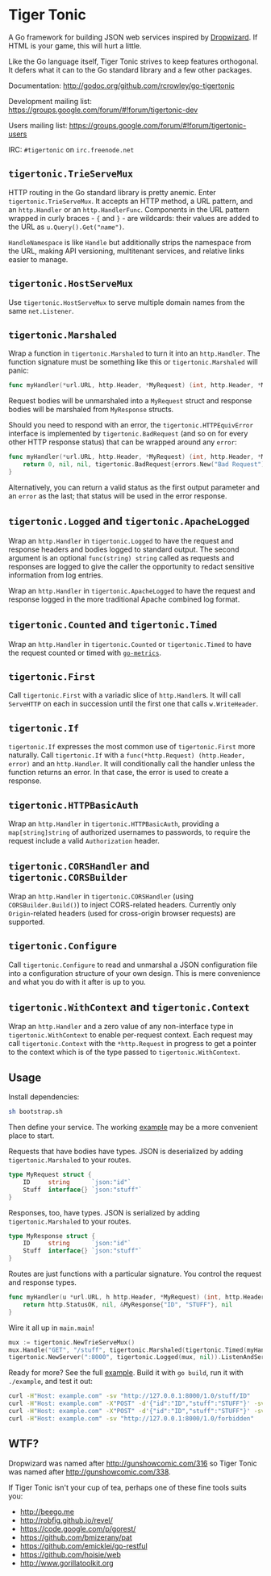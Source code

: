 Tiger Tonic
===========

A Go framework for building JSON web services inspired by [Dropwizard](http://dropwizard.codahale.com).  If HTML is your game, this will hurt a little.

Like the Go language itself, Tiger Tonic strives to keep features orthogonal.  It defers what it can to the Go standard library and a few other packages.

Documentation: <http://godoc.org/github.com/rcrowley/go-tigertonic>

Development mailing list: <https://groups.google.com/forum/#!forum/tigertonic-dev>

Users mailing list: <https://groups.google.com/forum/#!forum/tigertonic-users>

IRC: `#tigertonic` on `irc.freenode.net`

`tigertonic.TrieServeMux`
-------------------------

HTTP routing in the Go standard library is pretty anemic.  Enter `tigertonic.TrieServeMux`.  It accepts an HTTP method, a URL pattern, and an `http.Handler` or an `http.HandlerFunc`.  Components in the URL pattern wrapped in curly braces - `{` and `}` - are wildcards: their values are added to the URL as <code>u.Query().Get("<em>name</em>")</code>.

`HandleNamespace` is like `Handle` but additionally strips the namespace from the URL, making API versioning, multitenant services, and relative links easier to manage.

`tigertonic.HostServeMux`
-------------------------

Use `tigertonic.HostServeMux` to serve multiple domain names from the same `net.Listener`.

`tigertonic.Marshaled`
----------------------

Wrap a function in `tigertonic.Marshaled` to turn it into an `http.Handler`.  The function signature must be something like this or `tigertonic.Marshaled` will panic:

```go
func myHandler(*url.URL, http.Header, *MyRequest) (int, http.Header, *MyResponse, error)
```

Request bodies will be unmarshaled into a `MyRequest` struct and response bodies will be marshaled from `MyResponse` structs.

Should you need to respond with an error, the `tigertonic.HTTPEquivError` interface is implemented by `tigertonic.BadRequest` (and so on for every other HTTP response status) that can be wrapped around any `error`:

```go
func myHandler(*url.URL, http.Header, *MyRequest) (int, http.Header, *MyResponse, error) {
    return 0, nil, nil, tigertonic.BadRequest{errors.New("Bad Request")}
}
```

Alternatively, you can return a valid status as the first output parameter and an `error` as the last; that status will be used in the error response.

`tigertonic.Logged` and `tigertonic.ApacheLogged`
-------------------------------------------------

Wrap an `http.Handler` in `tigertonic.Logged` to have the request and response headers and bodies logged to standard output.  The second argument is an optional `func(string) string` called as requests and responses are logged to give the caller the opportunity to redact sensitive information from log entries.

Wrap an `http.Handler` in `tigertonic.ApacheLogged` to have the request and response logged in the more traditional Apache combined log format.

`tigertonic.Counted` and `tigertonic.Timed`
-------------------------------------------

Wrap an `http.Handler` in `tigertonic.Counted` or `tigertonic.Timed` to have the request counted or timed with [`go-metrics`](https://github.com/rcrowley/go-metrics).

`tigertonic.First`
------------------

Call `tigertonic.First` with a variadic slice of `http.Handler`s.  It will call `ServeHTTP` on each in succession until the first one that calls `w.WriteHeader`.

`tigertonic.If`
---------------

`tigertonic.If` expresses the most common use of `tigertonic.First` more naturally.  Call `tigertonic.If` with a `func(*http.Request) (http.Header, error)` and an `http.Handler`.  It will conditionally call the handler unless the function returns an error.  In that case, the error is used to create a response.

`tigertonic.HTTPBasicAuth`
--------------------------

Wrap an `http.Handler` in `tigertonic.HTTPBasicAuth`, providing a `map[string]string` of authorized usernames to passwords, to require the request include a valid `Authorization` header.

`tigertonic.CORSHandler` and `tigertonic.CORSBuilder`
-----------------------------------------------------

Wrap an `http.Handler` in `tigertonic.CORSHandler` (using `CORSBuilder.Build()`) to inject CORS-related headers. Currently only `Origin`-related headers (used for cross-origin browser requests) are supported.

`tigertonic.Configure`
----------------------

Call `tigertonic.Configure` to read and unmarshal a JSON configuration file into a configuration structure of your own design.  This is mere convenience and what you do with it after is up to you.

`tigertonic.WithContext` and `tigertonic.Context`
-------------------------------------------------

Wrap an `http.Handler` and a zero value of any non-interface type in `tigertonic.WithContext` to enable per-request context.  Each request may call `tigertonic.Context` with the `*http.Request` in progress to get a pointer to the context which is of the type passed to `tigertonic.WithContext`.

Usage
-----

Install dependencies:

```sh
sh bootstrap.sh
```

Then define your service.  The working [example](https://github.com/rcrowley/go-tigertonic/tree/master/example) may be a more convenient place to start.

Requests that have bodies have types.  JSON is deserialized by adding `tigertonic.Marshaled` to your routes.

```go
type MyRequest struct {
	ID     string      `json:"id"`
	Stuff  interface{} `json:"stuff"`
}
```

Responses, too, have types.  JSON is serialized by adding `tigertonic.Marshaled` to your routes.

```go
type MyResponse struct {
	ID     string      `json:"id"`
	Stuff  interface{} `json:"stuff"`
}
```

Routes are just functions with a particular signature.  You control the request and response types.

```go
func myHandler(u *url.URL, h http.Header, *MyRequest) (int, http.Header, *MyResponse, error) {
    return http.StatusOK, nil, &MyResponse{"ID", "STUFF"}, nil
}
```

Wire it all up in `main.main`!

```go
mux := tigertonic.NewTrieServeMux()
mux.Handle("GET", "/stuff", tigertonic.Marshaled(tigertonic.Timed(myHandler, "myHandler", nil)))
tigertonic.NewServer(":8000", tigertonic.Logged(mux, nil)).ListenAndServe()
```

Ready for more?  See the full [example](https://github.com/rcrowley/go-tigertonic/tree/master/example).  Build it with `go build`, run it with `./example`, and test it out:

```sh
curl -H"Host: example.com" -sv "http://127.0.0.1:8000/1.0/stuff/ID"
curl -H"Host: example.com" -X"POST" -d'{"id":"ID","stuff":"STUFF"}' -sv "http://127.0.0.1:8000/1.0/stuff"
curl -H"Host: example.com" -X"POST" -d'{"id":"ID","stuff":"STUFF"}' -sv "http://127.0.0.1:8000/1.0/stuff/ID"
curl -H"Host: example.com" -sv "http://127.0.0.1:8000/1.0/forbidden"
```

WTF?
----

Dropwizard was named after <http://gunshowcomic.com/316> so Tiger Tonic was named after <http://gunshowcomic.com/338>.

If Tiger Tonic isn't your cup of tea, perhaps one of these fine tools suits you:

* <http://beego.me>
* <http://robfig.github.io/revel/>
* <https://code.google.com/p/gorest/>
* <https://github.com/bmizerany/pat>
* <https://github.com/emicklei/go-restful>
* <https://github.com/hoisie/web>
* <http://www.gorillatoolkit.org>
